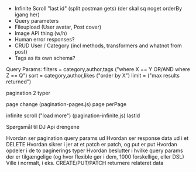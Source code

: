 - Infinite Scroll "last id" (split postman gets) (der skal sq noget orderBy igang her)
- Query parameters
- Fileupload (User avatar, Post cover)
- Image API thing (w/h)
- Human error responses?
- CRUD User / Category (incl methods, transformers and whatnot from post)
- Tags as its own schema?

Query Params:
filters 	= category,author,tags ("where X == Y OR/AND where Z == Q")
sort		= category,author,likes ("order by X")
limit		= ("max results returned")

pagination
2 typer

page change (pagination-pages.js)
	page
	perPage

infinite scroll ("load more") (pagination-infinite.js)
	lastId
		
			
Spørgsmål til DJ Api drengene

Hvordan ser pagination query params ud
Hvordan ser response data ud i et DELETE
Hvordan sikrer i jer at et patch er patch, og put er put
Hvordan opdeler i de to paginerings typer
Hvordan beslutter i hvilke query params der er tilgængelige (og hvor flexible gør i dem, 1000 forskellige, eller DSL)
Ville i normalt, i eks. CREATE/PUT/PATCH returnere relateret data
